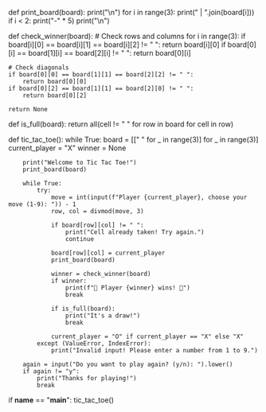 def print_board(board):
    print("\n")
    for i in range(3):
        print(" | ".join(board[i]))
        if i < 2:
            print("-" * 5)
    print("\n")

def check_winner(board):
    # Check rows and columns
    for i in range(3):
        if board[i][0] == board[i][1] == board[i][2] != " ":
            return board[i][0]
        if board[0][i] == board[1][i] == board[2][i] != " ":
            return board[0][i]

    # Check diagonals
    if board[0][0] == board[1][1] == board[2][2] != " ":
        return board[0][0]
    if board[0][2] == board[1][1] == board[2][0] != " ":
        return board[0][2]

    return None

def is_full(board):
    return all(cell != " " for row in board for cell in row)

def tic_tac_toe():
    while True:
        board = [[" " for _ in range(3)] for _ in range(3)]
        current_player = "X"
        winner = None

        print("Welcome to Tic Tac Toe!")
        print_board(board)

        while True:
            try:
                move = int(input(f"Player {current_player}, choose your move (1-9): ")) - 1
                row, col = divmod(move, 3)

                if board[row][col] != " ":
                    print("Cell already taken! Try again.")
                    continue

                board[row][col] = current_player
                print_board(board)

                winner = check_winner(board)
                if winner:
                    print(f"🎉 Player {winner} wins! 🎉")
                    break

                if is_full(board):
                    print("It's a draw!")
                    break

                current_player = "O" if current_player == "X" else "X"
            except (ValueError, IndexError):
                print("Invalid input! Please enter a number from 1 to 9.")

        again = input("Do you want to play again? (y/n): ").lower()
        if again != "y":
            print("Thanks for playing!")
            break

if __name__ == "__main__":
    tic_tac_toe()
